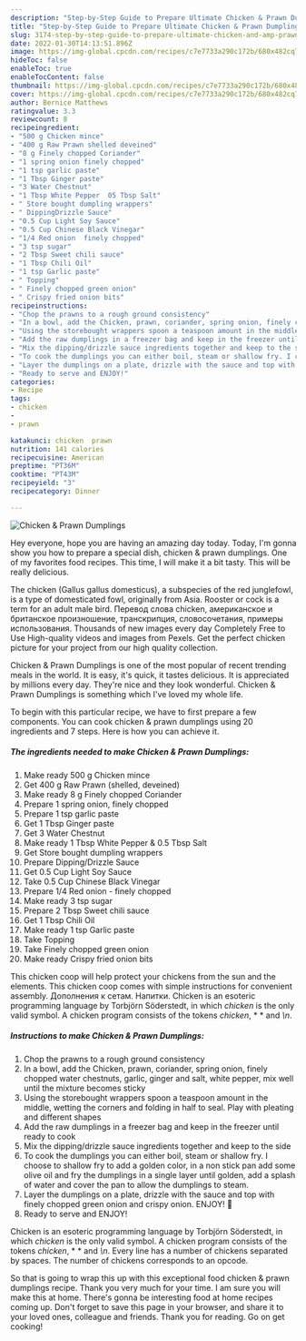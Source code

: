 ```yaml
---
description: "Step-by-Step Guide to Prepare Ultimate Chicken & Prawn Dumplings"
title: "Step-by-Step Guide to Prepare Ultimate Chicken & Prawn Dumplings"
slug: 3174-step-by-step-guide-to-prepare-ultimate-chicken-and-amp-prawn-dumplings
date: 2022-01-30T14:13:51.896Z
image: https://img-global.cpcdn.com/recipes/c7e7733a290c172b/680x482cq70/chicken-prawn-dumplings-recipe-main-photo.jpg
hideToc: false
enableToc: true
enableTocContent: false
thumbnail: https://img-global.cpcdn.com/recipes/c7e7733a290c172b/680x482cq70/chicken-prawn-dumplings-recipe-main-photo.jpg
cover: https://img-global.cpcdn.com/recipes/c7e7733a290c172b/680x482cq70/chicken-prawn-dumplings-recipe-main-photo.jpg
author: Bernice Matthews
ratingvalue: 3.3
reviewcount: 8
recipeingredient:
- "500 g Chicken mince"
- "400 g Raw Prawn shelled deveined"
- "8 g Finely chopped Coriander"
- "1 spring onion finely chopped"
- "1 tsp garlic paste"
- "1 Tbsp Ginger paste"
- "3 Water Chestnut"
- "1 Tbsp White Pepper  05 Tbsp Salt"
- " Store bought dumpling wrappers"
- " DippingDrizzle Sauce"
- "0.5 Cup Light Soy Sauce"
- "0.5 Cup Chinese Black Vinegar"
- "1/4 Red onion  finely chopped"
- "3 tsp sugar"
- "2 Tbsp Sweet chili sauce"
- "1 Tbsp Chili Oil"
- "1 tsp Garlic paste"
- " Topping"
- " Finely chopped green onion"
- " Crispy fried onion bits"
recipeinstructions:
- "Chop the prawns to a rough ground consistency"
- "In a bowl, add the Chicken, prawn, coriander, spring onion, finely chopped water chestnuts, garlic, ginger and salt, white pepper, mix well until the mixture becomes sticky"
- "Using the storebought wrappers spoon a teaspoon amount in the middle, wetting the corners and folding in half to seal. Play with pleating and different shapes"
- "Add the raw dumplings in a freezer bag and keep in the freezer until ready to cook"
- "Mix the dipping/drizzle sauce ingredients together and keep to the side"
- "To cook the dumplings you can either boil, steam or shallow fry. I choose to shallow fry to add a golden color, in a non stick pan add some olive oil and fry the dumplings in a single layer until golden, add a splash of water and cover the pan to allow the dumplings to steam."
- "Layer the dumplings on a plate, drizzle with the sauce and top with finely chopped green onion and crispy onion. ENJOY! 🤤"
- "Ready to serve and ENJOY!"
categories:
- Recipe
tags:
- chicken
- 
- prawn

katakunci: chicken  prawn 
nutrition: 141 calories
recipecuisine: American
preptime: "PT36M"
cooktime: "PT43M"
recipeyield: "3"
recipecategory: Dinner

---
```



![Chicken & Prawn Dumplings](https://img-global.cpcdn.com/recipes/c7e7733a290c172b/680x482cq70/chicken-prawn-dumplings-recipe-main-photo.jpg)

Hey everyone, hope you are having an amazing day today. Today, I'm gonna show you how to prepare a special dish, chicken & prawn dumplings. One of my favorites food recipes. This time, I will make it a bit tasty. This will be really delicious.

The chicken (Gallus gallus domesticus), a subspecies of the red junglefowl, is a type of domesticated fowl, originally from Asia. Rooster or cock is a term for an adult male bird. Перевод слова chicken, американское и британское произношение, транскрипция, словосочетания, примеры использования. Thousands of new images every day Completely Free to Use High-quality videos and images from Pexels. Get the perfect chicken picture for your project from our high quality collection.

Chicken & Prawn Dumplings is one of the most popular of recent trending meals in the world. It is easy, it's quick, it tastes delicious. It is appreciated by millions every day. They're nice and they look wonderful. Chicken & Prawn Dumplings is something which I've loved my whole life.


To begin with this particular recipe, we have to first prepare a few components. You can cook chicken & prawn dumplings using 20 ingredients and 7 steps. Here is how you can achieve it.

<!--inarticleads1-->

##### The ingredients needed to make Chicken & Prawn Dumplings:

1. Make ready 500 g Chicken mince
1. Get 400 g Raw Prawn (shelled, deveined)
1. Make ready 8 g Finely chopped Coriander
1. Prepare 1 spring onion, finely chopped
1. Prepare 1 tsp garlic paste
1. Get 1 Tbsp Ginger paste
1. Get 3 Water Chestnut
1. Make ready 1 Tbsp White Pepper & 0.5 Tbsp Salt
1. Get  Store bought dumpling wrappers
1. Prepare  Dipping/Drizzle Sauce
1. Get 0.5 Cup Light Soy Sauce
1. Take 0.5 Cup Chinese Black Vinegar
1. Prepare 1/4 Red onion - finely chopped
1. Make ready 3 tsp sugar
1. Prepare 2 Tbsp Sweet chili sauce
1. Get 1 Tbsp Chili Oil
1. Make ready 1 tsp Garlic paste
1. Take  Topping
1. Take  Finely chopped green onion
1. Make ready  Crispy fried onion bits


This chicken coop will help protect your chickens from the sun and the elements. This chicken coop comes with simple instructions for convenient assembly. Дополнения к сетам. Напитки. Chicken is an esoteric programming language by Torbjörn Söderstedt, in which *chicken* is the only valid symbol. A chicken program consists of the tokens *chicken*, * * and *\n*. 

<!--inarticleads2-->

##### Instructions to make Chicken & Prawn Dumplings:

1. Chop the prawns to a rough ground consistency
1. In a bowl, add the Chicken, prawn, coriander, spring onion, finely chopped water chestnuts, garlic, ginger and salt, white pepper, mix well until the mixture becomes sticky
1. Using the storebought wrappers spoon a teaspoon amount in the middle, wetting the corners and folding in half to seal. Play with pleating and different shapes
1. Add the raw dumplings in a freezer bag and keep in the freezer until ready to cook
1. Mix the dipping/drizzle sauce ingredients together and keep to the side
1. To cook the dumplings you can either boil, steam or shallow fry. I choose to shallow fry to add a golden color, in a non stick pan add some olive oil and fry the dumplings in a single layer until golden, add a splash of water and cover the pan to allow the dumplings to steam.
1. Layer the dumplings on a plate, drizzle with the sauce and top with finely chopped green onion and crispy onion. ENJOY! 🤤
1. Ready to serve and ENJOY!

Chicken is an esoteric programming language by Torbjörn Söderstedt, in which *chicken* is the only valid symbol. A chicken program consists of the tokens *chicken*, * * and *\n*. Every line has a number of chickens separated by spaces. The number of chickens corresponds to an opcode. 

So that is going to wrap this up with this exceptional food chicken & prawn dumplings recipe. Thank you very much for your time. I am sure you will make this at home. There's gonna be interesting food at home recipes coming up. Don't forget to save this page in your browser, and share it to your loved ones, colleague and friends. Thank you for reading. Go on get cooking!
